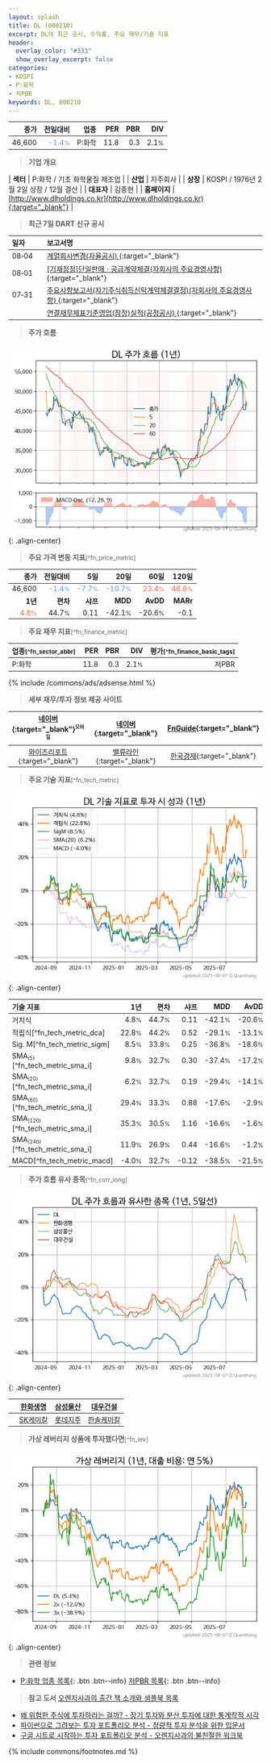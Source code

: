 ```yaml
---
layout: splash
title: DL (000210)
excerpt: DL의 최근 공시, 수익률, 주요 재무/기술 지표
header:
  overlay_color: "#333"
  show_overlay_excerpt: false
categories:
- KOSPI
- P:화학
- 저PBR
keywords: DL, 000210
---
```


| **종가** | **전일대비** | **업종** | **PER** | **PBR** | **DIV** |
| -------: | -----------: | -------: | ------: | ------: | ------: |
| 46,600 | <span style="color: cornflowerblue">-1.4<small>%</small></span> | P:화학 | 11.8 | 0.3 | 2.1<small>%</small> |

<!-- more -->


> **기업 개요**<a id="company"></a>

| <span style="white-space:nowrap;">**섹터**</span> | P:화학 / 기초 화학물질 제조업 |
| <span style="white-space:nowrap;">**산업**</span> | 지주회사 |
| <span style="white-space:nowrap;">**상장**</span> | KOSPI / 1976년 2월 2일 상장 / 12월 결산 |
| <span style="white-space:nowrap;">**대표자**</span> | 김종현 |
| <span style="white-space:nowrap;">**홈페이지**</span> | [http://www.dlholdings.co.kr](http://www.dlholdings.co.kr){:target="_blank"} |


> **최근 7일 DART 신규 공시**<a id="dart"></a>

| **일자** |      | **보고서명** |
| :------- | :--- | :----------- |
| 08&#x2011;04 | | [계열회사변경(자율공시)              ](https://dart.fss.or.kr/dsaf001/main.do?rcpNo=20250804800424){:target="_blank"} |
| 08&#x2011;01 | | [[기재정정]단일판매ㆍ공급계약체결(자회사의 주요경영사항)              ](https://dart.fss.or.kr/dsaf001/main.do?rcpNo=20250801801184){:target="_blank"} |
| 07&#x2011;31 | | [주요사항보고서(자기주식취득신탁계약체결결정)(자회사의 주요경영사항)              ](https://dart.fss.or.kr/dsaf001/main.do?rcpNo=20250731800747){:target="_blank"} |
|  | | [연결재무제표기준영업(잠정)실적(공정공시)              ](https://dart.fss.or.kr/dsaf001/main.do?rcpNo=20250731800492){:target="_blank"} |


> **주가 흐름**<a id="price"></a>

![000210](/stock/images/000210.png){: .align-center}


> **주요 가격 변동 지표**<small>[^fn_price_metric]</small>

| **종가** | **전일대비** | **5일** | **20일** | **60일** | **120일** |
| -------: | -----------: | ------: | -------: | -------: | --------: |
| 46,600 | <span style="color: cornflowerblue">-1.4<small>%</small></span> | <span style="color: cornflowerblue">-7.7<small>%</small></span> | <span style="color: cornflowerblue">-10.7<small>%</small></span> | <span style="color: tomato">23.4<small>%</small></span> | <span style="color: tomato">46.8<small>%</small></span> |
| **1년** | **편차** | **샤프** | **MDD** | **AvDD** | **MARr** |
| <span style="color: tomato">4.8<small>%</small></span> | 44.7<small>%</small> | 0.11 | -42.1<small>%</small> | -20.6<small>%</small> | -0.1 |


> **주요 재무 지표**<small>[^fn_finance_metric]</small>

| **업종**<small>[^fn_sector_abbr]</small> | **PER** | **PBR** | **DIV** | **평가**<small>[^fn_finance_basic_tags]</small> |
| :--------------------------------------- | ------: | ------: | ------: | ----------------------------------------------: |
| P:화학 | 11.8 | 0.3 | 2.1<small>%</small> | 저PBR |



{% include /commons/ads/adsense.html %}

> **세부 재무/투자 정보 제공 사이트**

| [네이버](https://m.stock.naver.com/domestic/stock/000210/finance/summary){:target="_blank"}<sup><small>모바일</small></sup> | [네이버](https://finance.naver.com/item/coinfo.naver?code=000210){:target="_blank"} | [FnGuide](https://comp.fnguide.com/SVO2/ASP/SVD_Invest.asp?gicode=A000210&MenuYn=Y){:target="_blank"} |
| :---: | :---: | :---: |
| [와이즈리포트](https://comp.wisereport.co.kr/company/c1040001.aspx?cmp_cd=000210){:target="_blank"} | [밸류라인](https://www.valueline.co.kr/finance/summary/000210){:target="_blank"} | [한국경제](https://markets.hankyung.com/stock/000210/financial-summary){:target="_blank"} |


> **주요 기술 지표**<small>[^fn_tech_metric]</small>


![000210](/stock/images/000210_tech.png){: .align-center}

| **기술 지표** | **1년** | **편차** | **샤프** | **MDD** | **AvDD** |
| :------------ | ------: | -----------: | -------: | ------: | -------: |
| 거치식 | 4.8<small>%</small> | 44.7<small>%</small> | 0.11 | -42.1<small>%</small> | -20.6<small>%</small> |
| 적립식[^fn_tech_metric_dca] | 22.8<small>%</small> | 44.2<small>%</small> | 0.52 | -29.1<small>%</small> | -13.1<small>%</small> |
| Sig. M[^fn_tech_metric_sigm] | 8.5<small>%</small> | 33.8<small>%</small> | 0.25 | -36.8<small>%</small> | -18.6<small>%</small> |
| SMA<small><sub>(5)</sub></small>[^fn_tech_metric_sma_i] | 9.8<small>%</small> | 32.7<small>%</small> | 0.30 | -37.4<small>%</small> | -17.2<small>%</small> |
| SMA<small><sub>(20)</sub></small>[^fn_tech_metric_sma_i] | 6.2<small>%</small> | 32.7<small>%</small> | 0.19 | -29.4<small>%</small> | -14.1<small>%</small> |
| SMA<small><sub>(60)</sub></small>[^fn_tech_metric_sma_i] | 29.4<small>%</small> | 33.3<small>%</small> | 0.88 | -17.6<small>%</small> | -2.9<small>%</small> |
| SMA<small><sub>(120)</sub></small>[^fn_tech_metric_sma_i] | 35.3<small>%</small> | 30.5<small>%</small> | 1.16 | -16.6<small>%</small> | -1.6<small>%</small> |
| SMA<small><sub>(240)</sub></small>[^fn_tech_metric_sma_i] | 11.9<small>%</small> | 26.9<small>%</small> | 0.44 | -16.6<small>%</small> | -1.2<small>%</small> |
| MACD[^fn_tech_metric_macd] | -4.0<small>%</small> | 32.7<small>%</small> | -0.12 | -38.5<small>%</small> | -21.5<small>%</small> |


> **주가 흐름 유사 종목**<a id="corr"></a><small>[^fn_corr_long]</small>

![000210](/stock/images/000210_corr.png){: .align-center}

|       | [한화생명](/088350/) | [삼성물산](/028260/) | [대우건설](/047040/) |
| :---: | :------------------------------------: | :------------------------------------: | :------------------------------------: |
|       | [SK케미칼](/285130/) | [롯데지주](/004990/) | [한솔케미칼](/014680/) |


> **가상 레버리지 상품에 투자했다면**<a id="2x"></a><small>[^fn_lev]</small>

![000210](/stock/images/000210_2x.png){: .align-center}


> **관련 정보**

- [P:화학 업종 목록](/stats/sector/kospi_업종_화학_종목/){: .btn .btn--info} [저PBR 목록](/fn/fn_low_pbr/){: .btn .btn--info}

> **참고 도서** [오렌지사과의 출간 책 소개와 샘플북 목록](https://kongdori.tistory.com/691)

- [왜 위험한 주식에 투자하라는 걸까? - 장기 투자와 분산 투자에 대한 통계학적 시각](https://kongdori.tistory.com/421)
- [파이썬으로 그려보는 투자 포트폴리오 분석  - 정량적 투자 분석을 위한 입문서](https://kongdori.tistory.com/643)
- [구글 시트로 시작하는 투자 포트폴리오 분석 - 오렌지사과의 불친절한 워크북](https://kongdori.tistory.com/449)


{% include commons/footnotes.md %}